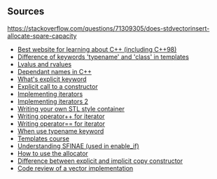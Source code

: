 ## Sources

https://stackoverflow.com/questions/71309305/does-stdvectorinsert-allocate-spare-capacity

- [Best website for learning about C++ (including C++98)][17]
- [Difference of keywords 'typename' and 'class' in templates][2]
- [Lvalus and rvalues][3]
- [Dependant names in C++][4]
- [What's explicit keyword][5]
- [Explicit call to a constructor][15]
- [Implementing iterators][6]
- [Implementing iterators 2][1]
- [Writing your own STL style container][7]
- [Writing operator++ for iterator][8]
- [Writing operator== for iterator][9]
- [When use typename keyword][10]
- [Templates course][11]
- [Understanding SFINAE (used in enable_if)][12]
- [How to use the allocator][13]
- [Difference between explicit and implicit copy constructor][14]
- [Code review of a vector implementation][16]

[1]: https://stackoverflow.com/questions/33463581/i-inherit-from-stditerator-but-compiler-does-not-recognise-pointer-or-refe
[2]: https://stackoverflow.com/questions/2023977/difference-of-keywords-typename-and-class-in-templates
[3]: https://www.tutorialspoint.com/What-are-Lvalues-and-Rvalues-in-Cplusplus#:~:text=An%20lvalue%20(locator%20value)%20represents,some%20identifiable%20location%20in%20memory.
[4]: https://stackoverflow.com/questions/1527849/how-do-you-understand-dependent-names-in-c#:~:text=A%20dependent%20name%20is%20essentially,depends%20on%20a%20template%20argument.&text=Names%20that%20depend%20on%20a,at%20the%20point%20of%20definition.
[5]: https://stackoverflow.com/questions/121162/what-does-the-explicit-keyword-mean
[6]: https://stackoverflow.com/questions/8054273/how-to-implement-an-stl-style-iterator-and-avoid-common-pitfalls
[7]: https://stackoverflow.com/questions/7758580/writing-your-own-stl-container/7759622#7759622
[8]: https://stackoverflow.com/questions/4329677/increment-operator-iterator-implementation
[9]: https://stackoverflow.com/questions/12806657/writing-an-operator-function-for-an-iterator-in-c
[10]: https://stackoverflow.com/questions/7923369/when-is-the-typename-keyword-necessary
[11]: https://cpp.developpez.com/cours/cpp/?page=page_14
[12]: https://en.wikibooks.org/wiki/More_C%2B%2B_Idioms/SFINAE
[13]: https://stackoverflow.com/questions/59539057/c-does-it-lead-to-double-free-when-destroy-element-in-allocatorstring
[14]: https://stackoverflow.com/questions/1051379/is-there-a-difference-between-copy-initialization-and-direct-initialization
[15]: https://stackoverflow.com/questions/12036037/explicit-call-to-a-constructor
[16]: https://codereview.stackexchange.com/questions/255149/stdvector-allocator-aware-implementation
[17]: http://www.cplusplus.com/
